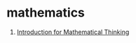# mathematics
1. [Introduction for Mathematical Thinking](https://www.coursera.org/learn/mathematical-thinking/home/welcome)
